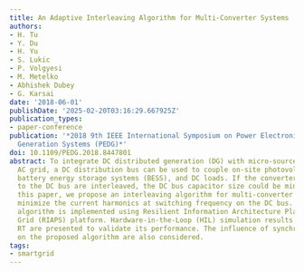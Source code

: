 ```yaml
---
title: An Adaptive Interleaving Algorithm for Multi-Converter Systems
authors:
- H. Tu
- Y. Du
- H. Yu
- S. Lukic
- P. Volgyesi
- M. Metelko
- Abhishek Dubey
- G. Karsai
date: '2018-06-01'
publishDate: '2025-02-20T03:16:29.667925Z'
publication_types:
- paper-conference
publication: '*2018 9th IEEE International Symposium on Power Electronics for Distributed
  Generation Systems (PEDG)*'
doi: 10.1109/PEDG.2018.8447801
abstract: To integrate DC distributed generation (DG) with micro-source into the existing
  AC grid, a DC distribution bus can be used to couple on-site photovoltaics (PV),
  battery energy storage systems (BESS), and DC loads. If the converters connected
  to the DC bus are interleaved, the DC bus capacitor size could be minimized. In
  this paper, we propose an interleaving algorithm for multi-converter systems to
  minimize the current harmonics at switching frequency on the DC bus. The proposed
  algorithm is implemented using Resilient Information Architecture Platform for Smart
  Grid (RIAPS) platform. Hardware-in-the-Loop (HIL) simulation results based on Opal-
  RT are presented to validate its performance. The influence of synchronization frequency
  on the proposed algorithm are also considered.
tags:
- smartgrid
---
```

